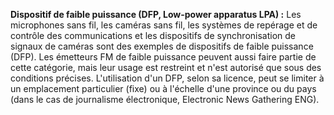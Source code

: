 **Dispositif de faible puissance \(DFP, Low-power apparatus LPA\) :** Les microphones sans fil, les caméras sans fil, les systèmes de repérage et de contrôle des communications et les dispositifs de synchronisation de signaux de caméras sont des exemples de dispositifs de faible puissance (DFP). Les émetteurs FM de faible puissance peuvent aussi faire partie de cette catégorie, mais leur usage est restreint et n'est autorisé que sous des conditions précises. L'utilisation d'un DFP, selon sa licence, peut se limiter à un emplacement particulier (fixe) ou à l'échelle d'une province ou du pays (dans le cas de journalisme électronique, Electronic News Gathering ENG).
